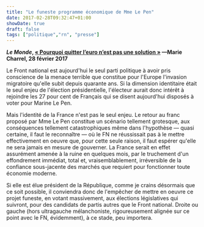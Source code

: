 ```yaml
---
title: "Le funeste programme économique de Mme Le Pen"
date: 2017-02-28T09:32:47+01:00
showDate: true
draft: false
tags: ["politique","rn", "presse"]
---
```


**_Le Monde_, [&laquo;&nbsp;Pourquoi quitter l’euro n’est pas une solution&nbsp;&raquo;](https://www.lemonde.fr/election-presidentielle-2017/article/2017/02/28/pourquoi-quitter-l-euro-n-est-pas-une-solution_5086580_4854003.html) —Marie Charrel, 28 février 2017**

Le Front national est aujourd'hui le seul parti politique à avoir pris conscience de la menace terrible que constitue pour l'Europe l'invasion migratoire qu'elle subit depuis quarante ans. Si la dimension identitaire était le seul enjeu de l'élection présidentielle, l'électeur aurait donc intérêt à rejoindre les 27 pour cent de Français qui se disent aujourd'hui disposés à voter pour Marine Le Pen.

Mais l'identité de la France n'est pas le seul enjeu. Le retour au franc proposé par Mme Le Pen constitue un scénario tellement grotesque, aux conséquences tellement catastrophiques même dans l'hypothèse — quasi certaine, il faut le reconnaître — où le FN ne réussissait pas à le mettre effectivement en oeuvre que, pour cette seule raison, il faut espérer qu'elle ne sera jamais en mesure de gouverner. La France serait en effet assurément amenée à la ruine en quelques mois, par le truchement d'un effondrement immédiat, total et, vraisemblablement, irréversible de la confiance sous-jacente des marchés que requiert pour fonctionner toute économie moderne. 

Si elle est élue président de la République, comme je crains désormais que ce soit possible, il conviendra donc de l'empêcher de mettre en oeuvre ce projet funeste, en votant massivement, aux élections législatives qui suivront, pour des candidats de partis autres que le Front national. Droite ou gauche (hors ultragauche mélanchoniste, rigoureusement alignée sur ce point avec le FN, évidemment), à ce stade, peu importera.